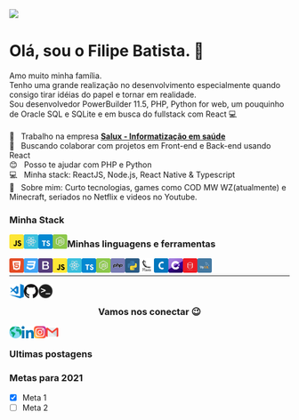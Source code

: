<img width="auto" src="https://github.com/modernfunkboss/modernfunkboss/blob/master/5qi38njir9vsm46ync2qjvrrs.svg">

# Olá, sou o Filipe Batista. 👋

Amo muito minha família.<br/> 
Tenho uma grande realização no desenvolvimento especialmente quando consigo tirar idéias do papel e tornar em realidade. <br/> 
Sou desenvolvedor PowerBuilder 11.5, PHP, Python for web, um pouquinho de Oracle SQL e SQLite e em busca do fullstack com React :computer:
<br/> <br/> 
🏥 &nbsp; Trabalho na empresa [**Salux - Informatização em saúde**](https://www.salux.com.br/)
<br/> 💜 &nbsp; Buscando colaborar com projetos em Front-end e Back-end usando React
<br/> 😊 &nbsp; Posso te ajudar com PHP e Python
<br/> 💻 &nbsp; Minha stack: ReactJS, Node.js, React Native & Typescript
<br/> 💬 &nbsp; Sobre mim: Curto tecnologias, games como COD MW WZ(atualmente) e Minecraft, seriados no Netflix e videos no Youtube.


### Minha Stack

[<img align="left" alt="JavaScript" width="26px" src="./assets/javascript.svg" />]()
[<img align="left" alt="React" width="26px" src="./assets/reactjs.svg" />]()
[<img align="left" alt="TypeScript" width="26px" src="./assets/typescript.svg" />]()
[<img align="left" alt="Node.js" width="26px" src="./assets/node.svg" />]()

### Minhas linguagens e ferramentas

[<img align="left" alt="HTML5" width="26px" src="./assets/html5.svg" />]()
[<img align="left" alt="CSS3" width="26px" src="./assets/css3.svg" />]()
[<img align="left" alt="Bootstrap" width="26px" src="./assets/bootstrap.svg" />]()
[<img align="left" alt="JavaScript" width="26px" src="./assets/javascript.svg" />]()
[<img align="left" alt="React" width="26px" src="./assets/reactjs.svg" />]()
[<img align="left" alt="TypeScript" width="26px" src="./assets/typescript.svg" />]()
[<img align="left" alt="Node.js" width="26px" src="./assets/node.svg" />]()
[<img align="left" alt="PHP" width="26px" src="./assets/php.svg" />]()
[<img align="left" alt="Python" width="26px" src="./assets/python.svg" />]()
[<img align="left" alt="Flask" width="26px" src="./assets/flask.svg" />]()
[<img align="left" alt="C" width="26px" src="./assets/c.svg" />]()
[<img align="left" alt="C#" width="26px" src="./assets/c-sharp.svg" />]()
[<img align="left" alt="SQL" width="26px" src="./assets/oracle.svg" />]()
[<img align="left" alt="MySQL" width="26px" src="./assets/mysql.svg" />]()

<br><hr>

[<img align="left" alt="Visual Studio Code" width="26px" src="https://raw.githubusercontent.com/github/explore/80688e429a7d4ef2fca1e82350fe8e3517d3494d/topics/visual-studio-code/visual-studio-code.png" />]()
[<img align="left" alt="GitHub" width="26px" src="https://raw.githubusercontent.com/github/explore/78df643247d429f6cc873026c0622819ad797942/topics/github/github.png" />]()
[<img align="left" alt="Terminal" width="26px" src="https://raw.githubusercontent.com/github/explore/80688e429a7d4ef2fca1e82350fe8e3517d3494d/topics/terminal/terminal.png" />]()

<br>

<h3 align="center" >Vamos nos conectar 😉</h3>
<p align="center">
  <a href="http://filipeleonelbatista.github.io/">
    <img align="left" alt="Meu site" width="22px" src="./assets/worldwide.svg" />
  </a>
  <a href="https://www.linkedin.com/in/filipelbatista/">
    <img align="left" alt="LinkedIn" width="22px" src="./assets/052-linkedin.svg" />
  </a>
  <a href="mailto:filipe.x2016@gmail.com">
    <img align="left" alt="Email" width="22px" src="./assets/044-instagram.svg" />
  </a>
  <a href="https://instagram.com/filipegaucho22">
    <img align="left" alt="Instagram" width="22px" src="./assets/gmail.svg" />
  </a>
</p>

<br>

### Ultimas postagens


### Metas para 2021

- [x] Meta 1
- [ ] Meta 2

